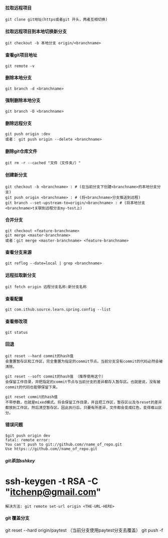 #### 拉取远程项目
    git clone git地址(https或者git 开头，两者互相切换)
#### 拉取远程项目到本地切换新分支
    git checkout -b 本地分支 origin/<branchname>
#### 查看git项目地址
    git remote -v
#### 删除本地分支
    git branch -d <branchname>
#### 强制删除本地分支
    git branch -D <branchname>
#### 删除远程分支
    git push origin :dev
    或者： git push origin --delete <branchname>
#### 删除git仓库文件
    git rm -r --cached "文件（文件夹/）"
#### 创建新分支
    git checkout -b <branchname> : # (在当前分支下创建<branchname>的本地分支分支)
    git push origin <branchname> : # (将<branchname>分支推送到远程)
    git branch --set-upstream-to=origin/<branchname> : # (将本地分支<branchname>t关联到远程分支my-test上)
#### 合并分支
    git checkout <feature-branchname>
    git merge <master-branchname>
    或者：git merge <master-branchname> <feature-branchname>
#### 查看分支来源
    git reflog --date=local | grep <branchname>
#### 远程拉取新分支
    git fetch origin 远程分支名称:新分支名称
#### 查看配置
    git com.ithub.source.learn.spring.config --list
#### 查看修改项
    git status
#### 回退
    git reset --hard commit的hash值
    会重置暂存区和工作区，完全重置为指定的commit节点。当前分支没有commit的代码必然会被清除。

    git reset --soft commit的hash值 （推荐使用这个）
    会保留工作目录，并把指定的commit节点与当前分支的差异都存入暂存区。也就是说，没有被commit的代码也能够保留下来。

    git reset commit的hash值
    不带参数，也就是mixed模式。将会保留工作目录，并且把工作区，暂存区以及与reset的差异都放到工作区，然后清空暂存区。因此执行后，只要有所差异，文件都会变成红色，变得难以区分。

#### 错误问题
    $git push origin dev
    fatal: remote error:
    You can't push to git://github.com//name_of_repo.git
    Use https:://github.com//name_of_repo.git


##### git添加sshkey
ssh-keygen -t RSA -C "itchenp@gmail.com"
=======
    解决方法: git remote set-url origin <THE-URL-HERE>
    
#### git 覆盖分支
git reset --hard origin/paytest （当前分支使用paytest分支去覆盖）
git push -f    